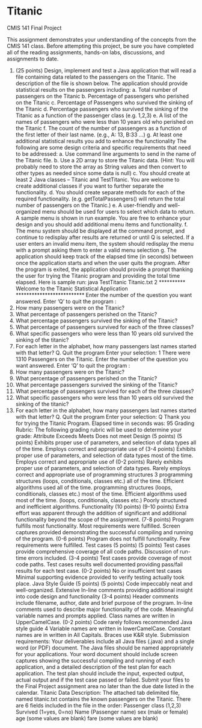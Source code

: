 # Titanic
CMIS 141 Final Project

This assignment demonstrates your understanding of the concepts from the CMIS 141 class.
Before attempting this project, be sure you have completed all of the reading assignments, hands-on
labs, discussions, and assignments to date.
1. (25 points) Design, implement and test a Java application that will read a file containing data
related to the passengers on the Titanic. The description of the file is shown below. The
application should provide statistical results on the passengers including:
a. Total number of passengers on the Titanic
b. Percentage of passengers who perished on the Titanic
c. Percentage of Passengers who survived the sinking of the Titanic
d. Percentage passengers who survived the sinking of the Titanic as a function of the
passenger class (e.g. 1,2,3)
e. A list of the names of passengers who were less than 10 years old who perished on the
Titanic
f. The count of the number of passengers as a function of the first letter of their last name.
(e.g., A: 13, B:33 …)
g. At least one additional statistical results you add to enhance the functionality
The following are some design criteria and specific requirements that need to be addressed:
a. Use command line arguments to send in the name of the Titanic file.
b. Use a 2D array to store the Titanic data. (Hint: You will probably need to store the array
as String values and then convert to other types as needed since some data is null)
c. You should create at least 2 Java classes – Titanic and TestTitanic. You are welcome to
create additional classes if you want to further separate the functionality.
d. You should create separate methods for each of the required functionality. (e.g.
getTotalPassengers() will return the total number of passengers on the Titanic.)
e. A user-friendly and well-organized menu should be used for users to select which data
to return. A sample menu is shown in run example. You are free to enhance your design
and you should add additional menu items and functionality.
f. The menu system should be displayed at the command prompt, and continue to
redisplay after results are returned or until Q is selected. If a user enters an invalid menu
item, the system should redisplay the menu with a prompt asking them to enter a valid
menu selection
g. The application should keep track of the elapsed time (in seconds) between once the
application starts and when the user quits the program. After the program is exited, the
application should provide a prompt thanking the user for trying the Titanic program
and providing the total time elapsed.
Here is sample run:
java TestTitanic Titanic.txt
2
********** Welcome to the Titanic Statistical Application **************************
Enter the number of the question you want answered. Enter ‘Q’ to quit the program :
1. How many passengers were on the Titanic?
2. What percentage of passengers perished on the Titanic?
3. What percentage passengers survived the sinking of the Titanic?
4. What percentage of passengers survived for each of the three classes?
5. What specific passengers who were less than 10 years old survived the sinking of the titanic?
6. For each letter in the alphabet, how many passengers last names started with that letter?
Q. Quit the program
Enter your selection: 1
There were 1310 Passengers on the Titanic.
Enter the number of the question you want answered. Enter ‘Q’ to quit the program :
1. How many passengers were on the Titanic?
2. What percentage of passengers perished on the Titanic?
3. What percentage passengers survived the sinking of the Titanic?
4. What percentage of passengers survived for each of the three classes?
5. What specific passengers who were less than 10 years old survived the sinking of the titanic?
6. For each letter in the alphabet, how many passengers last names started with that letter?
Q. Quit the program
Enter your selection: Q
Thank you for trying the Titanic Program.
Elapsed time in seconds was: 95
Grading Rubric:
The following grading rubric will be used to determine your grade:
Attribute Exceeds Meets Does not meet
Design (5 points) (5 points)
Exhibits proper use of
parameters, and
selection of data types
all of the time.
Employs correct and
appropriate use of
(3-4 points)
Exhibits proper use of
parameters, and
selection of data types
most of the time.
Employs correct and
appropriate use of
(0-2 points)
Rarely exhibits proper
use of parameters, and
selection of data types.
Rarely employs correct
and appropriate use of
programming structures 
3
programming structures
(loops, conditionals,
classes etc.) all of the
time.
Efficient algorithms used
all of the time.
programming structures
(loops, conditionals,
classes etc.) most of the
time.
Efficient algorithms used
most of the time.
(loops, conditionals,
classes etc.)
Poorly structured and
inefficient algorithms.
Functionality (10
points)
(9-10 points)
Extra effort was
apparent through the
addition of significant
and additional
functionality beyond the
scope of the
assignment.
(7-8 points)
Program fulfills most
functionality.
Most requirements
were fulfilled.
Screen captures
provided demonstrating
the successful compiling
and running of the
program.
(0-6 points)
Program does not fulfill
functionality.
Few requirements were
fulfilled.
Test cases (5 points) (5 points)
Test cases provide
comprehensive
coverage of all code
paths.
Discussion of run-time
errors included.
(3-4 points)
Test cases provide
coverage of most code
paths.
Test cases results well
documented providing
pass/fail results for each
test case.
(0-2 points)
No or insufficient test
cases
Minimal supporting
evidence provided to
verify testing actually
took place.
Java Style Guide (5
points)
(5 points)
Code impeccably neat
and well-organized.
Extensive In-line
comments providing
additional insight into
code design and
functionality
(3-4 points)
Header comments
include filename,
author, date and brief
purpose of the program.
In-line comments used
to describe major
functionality of the
code.
Meaningful variable
names and prompts
applied.
Class names are written
in UpperCamelCase.
(0-2 points)
Code rarely follows
recommended Java style
guide
4
Variable names are
written in
lowerCamelCase.
Constant names are in
written in All Capitals.
Braces use K&R style.
Submission requirements:
Your deliverables include all Java files (.java) and a single word (or PDF) document. The Java files should
be named appropriately for your applications. Your word document should include screen captures
showing the successful compiling and running of each application, and a detailed description of the test
plan for each application. The test plan should include the input, expected output, actual output and if
the test case passed or failed. Submit your files to the Final Project assignment area no later than the
due date listed in the calendar.
Titanic Data Description:
The attached tab delimited file, named titanic.txt contains the known passengers on the Titanic. There
are 6 fields included in the file in the order:
Passenger class (1,2,3)
Survived (1=yes, 0=no)
Name (Passenger name)
sex (male or female)
age (some values are blank)
fare (some values are blank)
